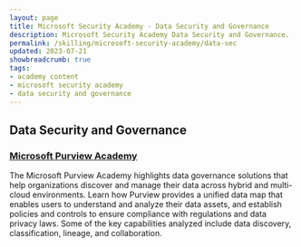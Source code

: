 ```yaml
---
layout: page
title: Microsoft Security Academy - Data Security and Governance
description: Microsoft Security Academy Data Security and Governance.
permalink: /skilling/microsoft-security-academy/data-sec
updated: 2023-07-21
showbreadcrumb: true
tags: 
- academy content
- microsoft security academy
- data security and governance
---
```


## Data Security and Governance

### [Microsoft Purview Academy](/PartnerResources/skilling/microsoft-security-academy/purview-academy)
The Microsoft Purview Academy highlights data governance solutions that help organizations discover and manage their data across hybrid and multi-cloud environments. Learn how Purview provides a unified data map that enables users to understand and analyze their data assets, and establish policies and controls to ensure compliance with regulations and data privacy laws. Some of the key capabilities analyzed include data discovery, classification, lineage, and collaboration.